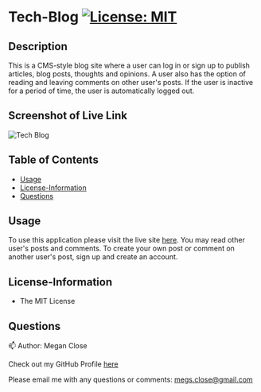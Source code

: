# Tech-Blog [![License: MIT](https://img.shields.io/badge/License-MIT-yellow.svg)](https://opensource.org/licenses/MIT)

## Description
This is a CMS-style blog site where a user can log in or sign up to publish articles, blog posts, thoughts and opinions. A user also has the option of reading and leaving comments on other user's posts. If the user is inactive for a period of time, the user is automatically logged out. 

## Screenshot of Live Link
![Tech Blog](https://user-images.githubusercontent.com/77699944/120084575-360e7580-c086-11eb-8622-897893d9d058.jpg)

## Table of Contents
* [Usage](#Usage)
* [License-Information](#License-Information)
* [Questions](#Questions)

## Usage
To use this application please visit the live site [here](https://techbloggerhere.herokuapp.com/). You may read other user's posts and comments. To create your own post or comment on another user's post, sign up and create an account. 

## License-Information 
  * The MIT License
  
## Questions 
:mailbox:
Author: Megan Close

Check out my GitHub Profile [here](https://github.com/MeganClo)

Please email me with any questions or comments: <megs.close@gmail.com>
